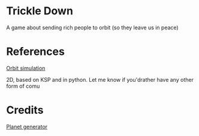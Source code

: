 # Trickle Down

A game about sending rich people to orbit (so they leave us in peace)


# References

[Orbit simulation](https://github.com/Electrollama/OrbitSim/tree/master)

2D, based on KSP and in python.
 Let me know if you'drather have any other form of comu
# Credits

[Planet generator](https://github.com/Deep-Fold/PixelPlanets)
